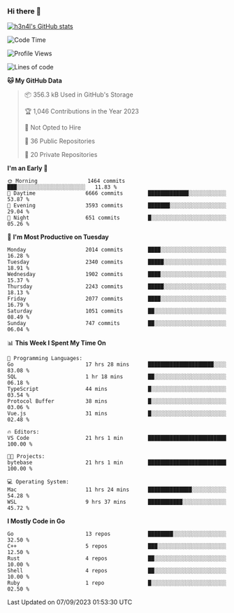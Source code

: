 ### Hi there 👋

[![h3n4l's GitHub stats](https://github-readme-stats.vercel.app/api?username=h3n4l&count_private=true&show_icons=true&theme=radical)](https://github.com/h3n4l/github-readme-stats)

<!--START_SECTION:waka-->
![Code Time](http://img.shields.io/badge/Code%20Time-1%2C566%20hrs%2049%20mins-blue)

![Profile Views](http://img.shields.io/badge/Profile%20Views-14-blue)

![Lines of code](https://img.shields.io/badge/From%20Hello%20World%20I%27ve%20Written-3.4%20million%20lines%20of%20code-blue)

**🐱 My GitHub Data** 

> 📦 356.3 kB Used in GitHub's Storage 
 > 
> 🏆 1,046 Contributions in the Year 2023
 > 
> 🚫 Not Opted to Hire
 > 
> 📜 36 Public Repositories 
 > 
> 🔑 20 Private Repositories 
 > 
**I'm an Early 🐤** 

```text
🌞 Morning                1464 commits        ███░░░░░░░░░░░░░░░░░░░░░░   11.83 % 
🌆 Daytime                6666 commits        █████████████░░░░░░░░░░░░   53.87 % 
🌃 Evening                3593 commits        ███████░░░░░░░░░░░░░░░░░░   29.04 % 
🌙 Night                  651 commits         █░░░░░░░░░░░░░░░░░░░░░░░░   05.26 % 
```
📅 **I'm Most Productive on Tuesday** 

```text
Monday                   2014 commits        ████░░░░░░░░░░░░░░░░░░░░░   16.28 % 
Tuesday                  2340 commits        █████░░░░░░░░░░░░░░░░░░░░   18.91 % 
Wednesday                1902 commits        ████░░░░░░░░░░░░░░░░░░░░░   15.37 % 
Thursday                 2243 commits        █████░░░░░░░░░░░░░░░░░░░░   18.13 % 
Friday                   2077 commits        ████░░░░░░░░░░░░░░░░░░░░░   16.79 % 
Saturday                 1051 commits        ██░░░░░░░░░░░░░░░░░░░░░░░   08.49 % 
Sunday                   747 commits         ██░░░░░░░░░░░░░░░░░░░░░░░   06.04 % 
```


📊 **This Week I Spent My Time On** 

```text
💬 Programming Languages: 
Go                       17 hrs 28 mins      █████████████████████░░░░   83.08 % 
SQL                      1 hr 18 mins        ██░░░░░░░░░░░░░░░░░░░░░░░   06.18 % 
TypeScript               44 mins             █░░░░░░░░░░░░░░░░░░░░░░░░   03.54 % 
Protocol Buffer          38 mins             █░░░░░░░░░░░░░░░░░░░░░░░░   03.06 % 
Vue.js                   31 mins             █░░░░░░░░░░░░░░░░░░░░░░░░   02.48 % 

🔥 Editors: 
VS Code                  21 hrs 1 min        █████████████████████████   100.00 % 

🐱‍💻 Projects: 
bytebase                 21 hrs 1 min        █████████████████████████   100.00 % 

💻 Operating System: 
Mac                      11 hrs 24 mins      ██████████████░░░░░░░░░░░   54.28 % 
WSL                      9 hrs 37 mins       ███████████░░░░░░░░░░░░░░   45.72 % 
```

**I Mostly Code in Go** 

```text
Go                       13 repos            ████████░░░░░░░░░░░░░░░░░   32.50 % 
C++                      5 repos             ███░░░░░░░░░░░░░░░░░░░░░░   12.50 % 
Rust                     4 repos             ██░░░░░░░░░░░░░░░░░░░░░░░   10.00 % 
Shell                    4 repos             ██░░░░░░░░░░░░░░░░░░░░░░░   10.00 % 
Ruby                     1 repo              █░░░░░░░░░░░░░░░░░░░░░░░░   02.50 % 
```




 Last Updated on 07/09/2023 01:53:30 UTC
<!--END_SECTION:waka-->

